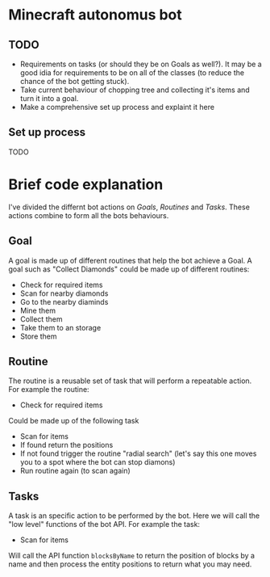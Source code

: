 # Minecraft autonomus bot

## TODO
 - Requirements on tasks (or should they be on Goals as well?). It may be a good idia for requirements to be on all of the classes (to reduce the chance of the bot getting stuck).
 - Take current behaviour of chopping tree and collecting it's items and turn it into a goal.
 - Make a comprehensive set up process and explaint it here

## Set up process

TODO


# Brief code explanation

I've divided the differnt bot actions on *Goals*, *Routines* and *Tasks*. These actions combine to form all the bots behaviours. 


## Goal

A goal is made up of different routines that help the bot achieve a Goal. A goal such as "Collect Diamonds" could be made up of different routines:
 - Check for required items
 - Scan for nearby diamonds
 - Go to the nearby diaminds
 - Mine them
 - Collect them
 - Take them to an storage
 - Store them

## Routine

The routine is a reusable set of task that will perform a repeatable action. For example the routine:
 - Check for required items

Could be made up of the following task
  - Scan for items
  - If found return the positions
  - If not found trigger the routine "radial search" (let's say this one moves you to a spot where the bot can stop diamons)
  - Run routine again (to scan again)

## Tasks

A task is an specific action to be performed by the bot. Here we will call the "low level" functions of the bot API. For example the task:
   - Scan for items

Will call the API function `blocksByName` to return the position of blocks by a name and then process the entity positions to return what you may need.